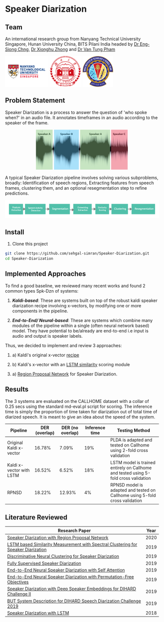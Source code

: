
# Speaker Diarization
## Team
An international research group from Nanyang Technical University Singapore, Hunan University China, BITS Pilani India headed by [Dr Eng-Siong Chng](https://scholar.google.com/citations?user=FJodrCcAAAAJ&hl=en), [Dr Xionghu Zhong](https://scholar.google.com/citations?user=V-ISRXwAAAAJ&hl=en) and [Dr Van Tung Pham](https://scholar.google.com/citations?user=8o42XvkAAAAJ&hl=en)

<p >
  <img src="logos/NTU.png" height=100 />
   <img src="logos/hunan.png" height=100 />
   <img src="logos/BITS.png" height=100 />
</p>

##  Problem Statement
Speaker Diarization is a process to answer the question of 'who spoke when?' in an audio file. It annotates timeframes in an audio according to the speaker of the frame.

<p><center>
  <img src='logos/spk-dzn.png'/>
 </p></center>
 
 A typical Speaker Diarization pipeline involves solving various subproblems, broadly: Identification of speech regions, Extracting features from speech frames, clustering them, and an optional resegmentation step to refine predictions. 
 
 <p>
  <img src='logos/pipeline.png'/>
 </p> 
 
 ## Install
1. Clone this project
```bash
git clone https://github.com/sehgal-simran/Speaker-Diarization.git
cd Speaker-Diarization
```

 ## Implemented Approaches
 To find a good baseline, we reviewed many recent works and found 2 common types Spk-Dzn of systems:
 1. <b><i>Kaldi-based</b></i>: These are systems built on top of the robust kaldi speaker diarization recipe involving x-vectors, by modifying one or more components in the pipeline. 
 
 2. <b><i>End-to-End/ Neural-based</b></i>: These are systems which combine many modules of the pipeline within a single (often neural network based) model. They have potential to be/already are end-to-end i.e input is audio and output is speaker labels.
 
 Thus, we decided to implement and review 3 approaches:
 1. a) Kaldi's original x-vector [recipe](https://github.com/kaldi-asr/kaldi/blob/master/egs/callhome_diarization/v2/run.sh)
 
 1. b) Kaldi's x-vector with an [LSTM similarity](https://github.com/sehgal-simran/Spk-Dzn/tree/main/LSTM) scoring module
 
 2. a) [Region Proposal Network](https://github.com/sehgal-simran/Spk-Dzn/tree/main/RPNSD) for Speaker Diarization.

## Results

The 3 systems are evaluated on the CALLHOME dataset with a collar of 0.25 secs using the standard md-eval.pl script for scoring. The inference time is simply the proportion of time taken for diarization out of total time of diarized speech. It is meant to give an idea about the speed of the system.

| Pipeline | DER (overlap) | DER (no overlap) | Inference time| Testing Method
|---|---|---|---|---|
| Original Kaldi x-vector | 16.78% | 7.09% | 19%| PLDA is adapted and tested on Callhome using 2-fold cross validation|
| Kaldi x-vector with LSTM | 16.52% | 6.52%| 18%| LSTM model is trained entirely on Callhome and tested using 5-fold cross validation|
| RPNSD | 18.22% | 12.93% | 4%| RPNSD model is adapted and tested on Callhome using 5-fold cross validation|

 ## Literature Reviewed
 | Research Paper | Year|
 |---|---|
 |[Speaker Diarization with Region Proposal Network](https://arxiv.org/abs/2002.06220)|2020|
 |[LSTM based Similarity Measurement with Spectral Clustering for Speaker Diarization](https://arxiv.org/abs/1907.10393)|2019|
 |[Discriminative Neural Clustering for Speaker Diarization](https://arxiv.org/abs/1910.09703)|2019|
 |[Fully Supervised Speaker Diarization](https://arxiv.org/abs/1810.04719)|2019|
 |[End-to-End Neural Speaker Diarization with Self Attention](https://arxiv.org/abs/1909.06247)|2019|
 |[End-to-End Neural Speaker Diarization with Permutation-Free Objectives](https://arxiv.org/abs/1909.05952)|2019|
 |[Speaker Diarization with Deep Speaker Embeddings for DIHARD Challenge II](https://www.isca-speech.org/archive/Interspeech_2019/pdfs/2757.pdf)|2019|
 |[BUT System Description for DIHARD Speech Diarization Challenge 2019](https://arxiv.org/abs/1910.08847)| 2019|
 |[Speaker Diarization with LSTM](https://arxiv.org/abs/1710.10468)|2018|

